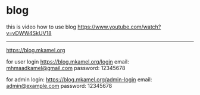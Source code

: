 # blog

this is video how to use blog
https://www.youtube.com/watch?v=vDWW4SkUV18

-------------

https://blog.mkamel.org

for user login 
https://blog.mkamel.org/login
email: mhmaadkamel@gmail.com
password: 12345678

for admin login:
https://blog.mkamel.org/admin-login
email: admin@example.com
password: 12345678
